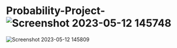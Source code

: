 # Probability-Project-![Screenshot 2023-05-12 145748](https://github.com/ahmedtores/Probability-Project-/assets/133819021/99fff4bb-4934-421b-ba86-02fe1f67d1d2)
![Screenshot 2023-05-12 145809](https://github.com/ahmedtores/Probability-Project-/assets/133819021/3c7860a4-757e-4c57-ba62-1e3d25a83abd)
